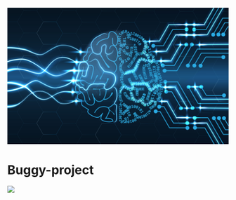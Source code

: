 ![alt text](assets/banner.jpg)

# Buggy-project

[![](https://img.shields.io/github/last-commit/szykry/Buggy-project)]()
